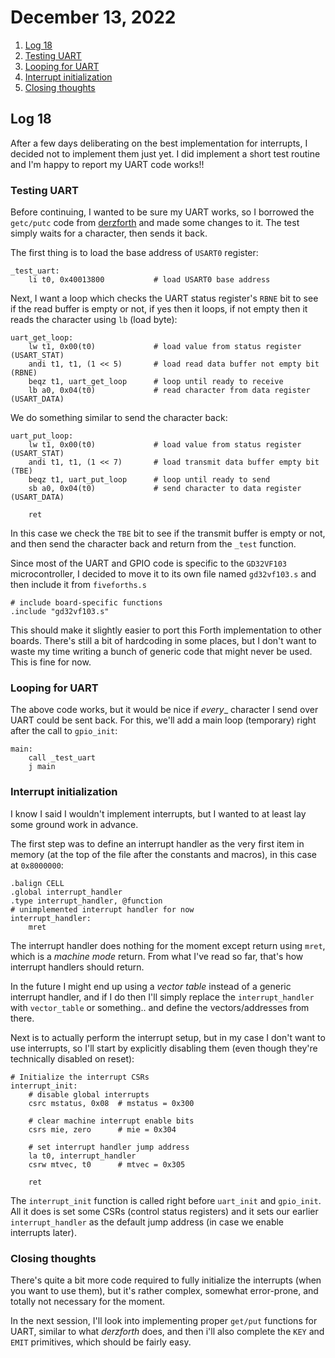 # December 13, 2022

1. [Log 18](#log-18)
2. [Testing UART](#testing-uart)
3. [Looping for UART](#looping-for-uart)
4. [Interrupt initialization](#interrupt-initialization)
5. [Closing thoughts](#closing-thoughts)

## Log 18

After a few days deliberating on the best implementation for interrupts, I decided not to implement them just yet. I did implement a short test routine and I'm happy to report my UART code works!!

### Testing UART

Before continuing, I wanted to be sure my UART works, so I borrowed the `getc/putc` code from [derzforth](https://github.com/theandrew168/derzforth) and made some changes to it. The test simply waits for a character, then sends it back.

The first thing is to load the base address of `USART0` register:

```
_test_uart:
    li t0, 0x40013800           # load USART0 base address
```

Next, I want a loop which checks the UART status register's `RBNE` bit to see if the read buffer is empty or not, if yes then it loops, if not empty then it reads the character using `lb` (load byte):

```
uart_get_loop:
    lw t1, 0x00(t0)             # load value from status register (USART_STAT)
    andi t1, t1, (1 << 5)       # load read data buffer not empty bit (RBNE)
    beqz t1, uart_get_loop      # loop until ready to receive
    lb a0, 0x04(t0)             # read character from data register (USART_DATA)
```

We do something similar to send the character back:

```
uart_put_loop:
    lw t1, 0x00(t0)             # load value from status register (USART_STAT)
    andi t1, t1, (1 << 7)       # load transmit data buffer empty bit (TBE)
    beqz t1, uart_put_loop      # loop until ready to send
    sb a0, 0x04(t0)             # send character to data register (USART_DATA)

    ret
```

In this case we check the `TBE` bit to see if the transmit buffer is empty or not, and then send the character back and return from the `_test` function.

Since most of the UART and GPIO code is specific to the `GD32VF103` microcontroller, I decided to move it to its own file named `gd32vf103.s` and then include it from `fiveforths.s`

```
# include board-specific functions
.include "gd32vf103.s"
```

This should make it slightly easier to port this Forth implementation to other boards. There's still a bit of hardcoding in some places, but I don't want to waste my time writing a bunch of generic code that might never be used. This is fine for now.

### Looping for UART

The above code works, but it would be nice if _every__ character I send over UART could be sent back. For this, we'll add a main loop (temporary) right after the call to `gpio_init`:

```
main:
    call _test_uart
    j main
```

### Interrupt initialization

I know I said I wouldn't implement interrupts, but I wanted to at least lay some ground work in advance.

The first step was to define an interrupt handler as the very first item in memory (at the top of the file after the constants and macros), in this case at `0x8000000`:

```
.balign CELL
.global interrupt_handler
.type interrupt_handler, @function
# unimplemented interrupt handler for now
interrupt_handler:
    mret
```

The interrupt handler does nothing for the moment except return using `mret`, which is a _machine mode_ return. From what I've read so far, that's how interrupt handlers should return.

In the future I might end up using a _vector table_ instead of a generic interrupt handler, and if I do then I'll simply replace the `interrupt_handler` with `vector_table` or something.. and define the vectors/addresses from there.

Next is to actually perform the interrupt setup, but in my case I don't want to use interrupts, so I'll start by explicitly disabling them (even though they're technically disabled on reset):

```
# Initialize the interrupt CSRs
interrupt_init:
    # disable global interrupts
    csrc mstatus, 0x08  # mstatus = 0x300

    # clear machine interrupt enable bits
    csrs mie, zero      # mie = 0x304

    # set interrupt handler jump address
    la t0, interrupt_handler
    csrw mtvec, t0      # mtvec = 0x305

    ret
```

The `interrupt_init` function is called right before `uart_init` and `gpio_init`. All it does is set some CSRs (control status registers) and it sets our earlier `interrupt_handler` as the default jump address (in case we enable interrupts later).

### Closing thoughts

There's quite a bit more code required to fully initialize the interrupts (when you want to use them), but it's rather complex, somewhat error-prone, and totally not necessary for the moment.

In the next session, I'll look into implementing proper `get/put` functions for UART, similar to what _derzforth_ does, and then i'll also complete the `KEY` and `EMIT` primitives, which should be fairly easy.
